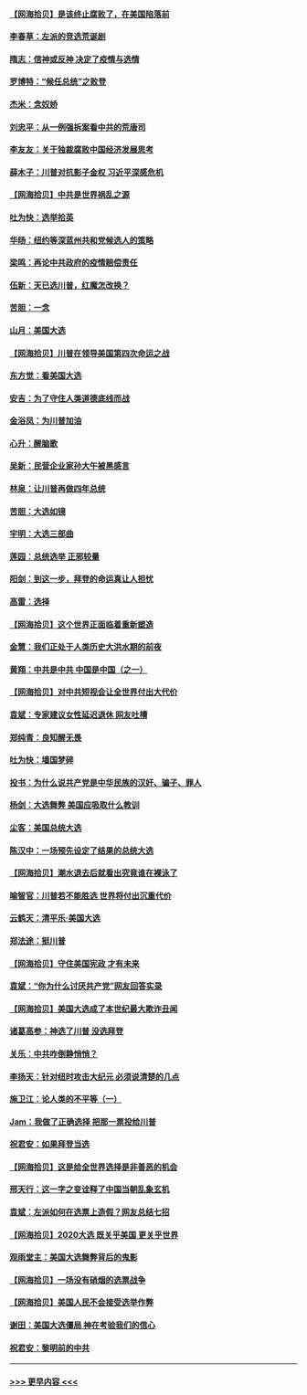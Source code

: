 #### [【网海拾贝】是该终止腐败了，在美国陷落前](../pages/nsc993/n12559936.md?t=11191151) 
#### [李春草：左派的竞选荒诞剧](../pages/nsc993/n12558380.md?t=11191151) 
#### [隋志：信神或反神 决定了疫情与选情](../pages/nsc993/n12558255.md?t=11191151) 
#### [罗博特：“候任总统”之败登](../pages/nsc993/n12558189.md?t=11191151) 
#### [杰米：念奴娇](../pages/nsc993/n12558174.md?t=11191151) 
#### [刘忠平：从一例强拆案看中共的荒唐司](../pages/nsc993/n12558036.md?t=11191151) 
#### [李友友：关于独裁腐败中国经济发展思考](../pages/nsc993/n12558004.md?t=11191151) 
#### [薛木子：川普对抗影子金权 习近平深感危机](../pages/nsc993/n12557342.md?t=11191151) 
#### [【网海拾贝】中共是世界祸乱之源](../pages/nsc993/n12555353.md?t=11191151) 
#### [吐为快：选举拾英](../pages/nsc993/n12555041.md?t=11191151) 
#### [华旸：纽约等深蓝州共和党候选人的策略](../pages/nsc993/n12554309.md?t=11191151) 
#### [梁鸣：再论中共政府的疫情赔偿责任](../pages/nsc993/n12553012.md?t=11191151) 
#### [伍新：天已选川普，红魔怎改换？](../pages/nsc993/n12552970.md?t=11191151) 
#### [苦胆：一念](../pages/nsc993/n12552957.md?t=11191151) 
#### [山月：美国大选](../pages/nsc993/n12552446.md?t=11191151) 
#### [【网海拾贝】川普在领导美国第四次命运之战](../pages/nsc993/n12551973.md?t=11191151) 
#### [东方觉：看美国大选](../pages/nsc993/n12551647.md?t=11191151) 
#### [安吉：为了守住人类道德底线而战](../pages/nsc993/n12551111.md?t=11191151) 
#### [金浴凤：为川普加油](../pages/nsc993/n12551085.md?t=11191151) 
#### [心升：醒脑歌](../pages/nsc993/n12550984.md?t=11191151) 
#### [吴新：民营企业家孙大午被黑感言](../pages/nsc993/n12550656.md?t=11191151) 
#### [林泉：让川普再做四年总统](../pages/nsc993/n12550640.md?t=11191151) 
#### [苦胆：大选如镜](../pages/nsc993/n12550630.md?t=11191151) 
#### [宇明：大选三部曲](../pages/nsc993/n12550603.md?t=11191151) 
#### [莲园：总统选举 正邪较量](../pages/nsc993/n12550594.md?t=11191151) 
#### [阳剑：到这一步，拜登的命运真让人担忧](../pages/nsc993/n12549093.md?t=11191151) 
#### [高雷：选择](../pages/nsc993/n12549087.md?t=11191151) 
#### [【网海拾贝】这个世界正面临着重新塑造](../pages/nsc993/n12548326.md?t=11191151) 
#### [金慧：我们正处于人类历史大洪水期的前夜](../pages/nsc993/n12547914.md?t=11191151) 
#### [黄翔：中共是中共 中国是中国（之一）](../pages/nsc993/n12547576.md?t=11191151) 
#### [【网海拾贝】对中共短视会让全世界付出大代价](../pages/nsc993/n12546043.md?t=11191151) 
#### [袁斌：专家建议女性延迟退休 网友吐槽](../pages/nsc993/n12545424.md?t=11191151) 
#### [郑纯青：良知醒无畏](../pages/nsc993/n12545394.md?t=11191151) 
#### [吐为快：墙国梦碎](../pages/nsc993/n12545309.md?t=11191151) 
#### [投书：为什么说共产党是中华民族的汉奸、骗子、罪人](../pages/nsc993/n12545089.md?t=11191151) 
#### [杨剑：大选舞弊 美国应吸取什么教训](../pages/nsc993/n12543937.md?t=11191151) 
#### [尘客：美国总统大选](../pages/nsc993/n12543828.md?t=11191151) 
#### [陈汉中：一场预先设定了结果的总统大选](../pages/nsc993/n12543564.md?t=11191151) 
#### [【网海拾贝】潮水退去后就看出究竟谁在裸泳了](../pages/nsc993/n12543321.md?t=11191151) 
#### [喻智官：川普若不能胜选 世界将付出沉重代价](../pages/nsc993/n12541352.md?t=11191151) 
#### [云鹤天：清平乐‧美国大选](../pages/nsc993/n12540916.md?t=11191151) 
#### [郑法途：挺川普](../pages/nsc993/n12540898.md?t=11191151) 
#### [【网海拾贝】守住美国宪政 才有未来](../pages/nsc993/n12540423.md?t=11191151) 
#### [袁斌：“你为什么讨厌共产党”网友回答实录](../pages/nsc993/n12540208.md?t=11191151) 
#### [【网海拾贝】美国大选成了本世纪最大欺诈丑闻](../pages/nsc993/n12538029.md?t=11191151) 
#### [诸葛高参：神选了川普 没选拜登](../pages/nsc993/n12537664.md?t=11191151) 
#### [关乐：中共咋倒静悄悄？](../pages/nsc993/n12537615.md?t=11191151) 
#### [李扬天：针对纽时攻击大纪元 必须说清楚的几点](../pages/nsc993/n12536001.md?t=11191151) 
#### [施卫江：论人类的不平等（一）](../pages/nsc993/n12535700.md?t=11191151) 
#### [Jam：我做了正确选择 把那一票投给川普](../pages/nsc993/n12535743.md?t=11191151) 
#### [祝君安：如果拜登当选](../pages/nsc993/n12535726.md?t=11191151) 
#### [【网海拾贝】这是给全世界选择是非善恶的机会](../pages/nsc993/n12535061.md?t=11191151) 
#### [邢天行：这一字之变诠释了中国当朝乱象玄机](../pages/nsc993/n12533446.md?t=11191151) 
#### [袁斌：左派如何在选票上造假？网友总结七招](../pages/nsc993/n12533180.md?t=11191151) 
#### [【网海拾贝】2020大选 既关乎美国 更关乎世界](../pages/nsc993/n12533161.md?t=11191151) 
#### [观雨堂主：美国大选舞弊背后的鬼影](../pages/nsc993/n12533153.md?t=11191151) 
#### [【网海拾贝】一场没有硝烟的选票战争](../pages/nsc993/n12531883.md?t=11191151) 
#### [【网海拾贝】美国人民不会接受选举作弊](../pages/nsc993/n12528850.md?t=11191151) 
#### [谢田：美国大选僵局 神在考验我们的信心](../pages/nsc993/n12527932.md?t=11191151) 
#### [祝君安：黎明前的中共](../pages/nsc993/n12524071.md?t=11191151) 

----
#### [ >>> 更早内容 <<< ](../indexes/nsc993-earlier.md)
